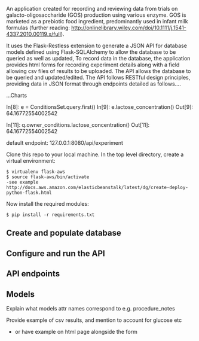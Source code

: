 An application created for recording and reviewing data from trials on galacto-oligosaccharide (GOS) production using various enzyme. GOS is marketed as a prebiotic food ingredient, predominantly used in infant milk formulas (further reading: http://onlinelibrary.wiley.com/doi/10.1111/j.1541-4337.2010.00119.x/full).

It uses the Flask-Restless extension to generate a JSON API for database models defined using Flask-SQLAlchemy to allow the database to be queried as well as updated, To record data in the database, the application provides html forms for recording experiment details along with a field allowing csv files of results to be uploaded. The API allows the database to be queried and updated/edited. The API follows RESTful design principles, providing data in JSON format through endpoints detailed as follows....

...Charts



In[8]: e = ConditionsSet.query.first()
In[9]: e.lactose_concentration()
Out[9]: 64.16772554002542

In[11]: q.owner_conditions.lactose_concentration()
Out[11]: 64.16772554002542



default endpoint: 127.0.0.1:8080/api/experiment

Clone this repo to your local machine. In the top level directory, create a virtual environment:

    $ virtualenv flask-aws
    $ source flask-aws/bin/activate
    -see example http://docs.aws.amazon.com/elasticbeanstalk/latest/dg/create-deploy-python-flask.html

Now install the required modules:
 
    $ pip install -r requirements.txt
    

Create and populate database
----------------------------



Configure and run the API
--------------------------


API endpoints
-------------


Models
------
Explain what models attr names correspond to e.g. procedure_notes

Provide example of csv results, and mention to account for glucose etc
- or have example on html page alongside the form